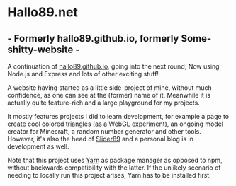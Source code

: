 # Hallo89.net

## - Formerly hallo89.github.io, formerly Some-shitty-website -

A continuation of [hallo89.github.io](https://github.com/Hallo89/hallo89.github.io), going into the next round; Now using Node.js and Express and lots of other exciting stuff!

A website having started as a little side-project of mine, without much confidence, as one can see at the (former) name of it.
Meanwhile it is actually quite feature-rich and a large playground for my projects.

It mostly features projects I did to learn development, for example a page to create cool colored triangles (as a WebGL experiment), an ongoing model creator for Minecraft, a random number generator and other tools.<br>
However, it's also the head of [Slider89](https://github.com/Hallo89/slider89) and a personal blog is in development as well.

Note that this project uses [Yarn](https://yarnpkg.com/) as package manager as opposed to npm, without backwards compatibility with the latter. If the unlikely scenario of needing to locally run this project arises, Yarn has to be installed first.
